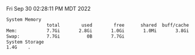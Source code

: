 Fri Sep 30 02:28:11 PM MDT 2022
```bash
System Memory
               total        used        free      shared  buff/cache   available
Mem:           7.7Gi       2.8Gi       1.0Gi       1.0Mi       3.8Gi       4.6Gi
Swap:          7.7Gi          0B       7.7Gi
System Storage
1.4G	.
```
